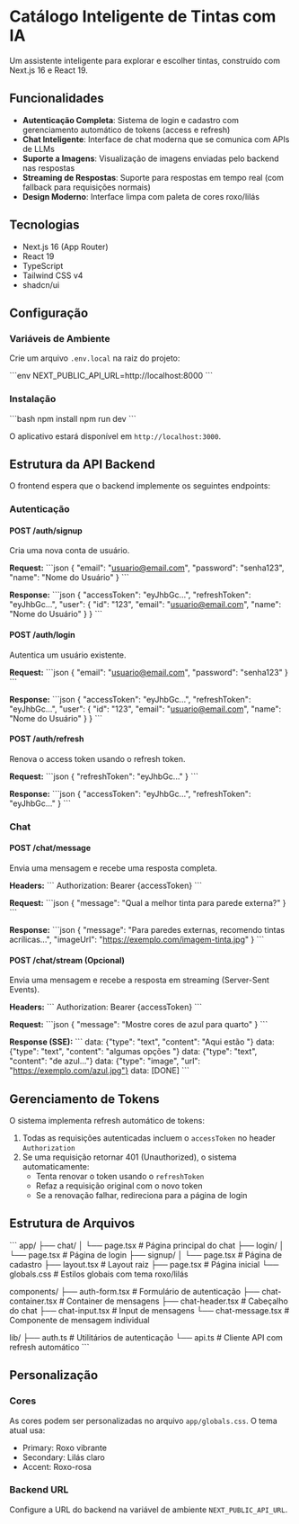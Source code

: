 # Catálogo Inteligente de Tintas com IA

Um assistente inteligente para explorar e escolher tintas, construído com Next.js 16 e React 19.

## Funcionalidades

- **Autenticação Completa**: Sistema de login e cadastro com gerenciamento automático de tokens (access e refresh)
- **Chat Inteligente**: Interface de chat moderna que se comunica com APIs de LLMs
- **Suporte a Imagens**: Visualização de imagens enviadas pelo backend nas respostas
- **Streaming de Respostas**: Suporte para respostas em tempo real (com fallback para requisições normais)
- **Design Moderno**: Interface limpa com paleta de cores roxo/lilás

## Tecnologias

- Next.js 16 (App Router)
- React 19
- TypeScript
- Tailwind CSS v4
- shadcn/ui

## Configuração

### Variáveis de Ambiente

Crie um arquivo `.env.local` na raiz do projeto:

\`\`\`env
NEXT_PUBLIC_API_URL=http://localhost:8000
\`\`\`

### Instalação

\`\`\`bash
npm install
npm run dev
\`\`\`

O aplicativo estará disponível em `http://localhost:3000`.

## Estrutura da API Backend

O frontend espera que o backend implemente os seguintes endpoints:

### Autenticação

#### POST /auth/signup
Cria uma nova conta de usuário.

**Request:**
\`\`\`json
{
  "email": "usuario@email.com",
  "password": "senha123",
  "name": "Nome do Usuário"
}
\`\`\`

**Response:**
\`\`\`json
{
  "accessToken": "eyJhbGc...",
  "refreshToken": "eyJhbGc...",
  "user": {
    "id": "123",
    "email": "usuario@email.com",
    "name": "Nome do Usuário"
  }
}
\`\`\`

#### POST /auth/login
Autentica um usuário existente.

**Request:**
\`\`\`json
{
  "email": "usuario@email.com",
  "password": "senha123"
}
\`\`\`

**Response:**
\`\`\`json
{
  "accessToken": "eyJhbGc...",
  "refreshToken": "eyJhbGc...",
  "user": {
    "id": "123",
    "email": "usuario@email.com",
    "name": "Nome do Usuário"
  }
}
\`\`\`

#### POST /auth/refresh
Renova o access token usando o refresh token.

**Request:**
\`\`\`json
{
  "refreshToken": "eyJhbGc..."
}
\`\`\`

**Response:**
\`\`\`json
{
  "accessToken": "eyJhbGc...",
  "refreshToken": "eyJhbGc..."
}
\`\`\`

### Chat

#### POST /chat/message
Envia uma mensagem e recebe uma resposta completa.

**Headers:**
\`\`\`
Authorization: Bearer {accessToken}
\`\`\`

**Request:**
\`\`\`json
{
  "message": "Qual a melhor tinta para parede externa?"
}
\`\`\`

**Response:**
\`\`\`json
{
  "message": "Para paredes externas, recomendo tintas acrílicas...",
  "imageUrl": "https://exemplo.com/imagem-tinta.jpg"
}
\`\`\`

#### POST /chat/stream (Opcional)
Envia uma mensagem e recebe a resposta em streaming (Server-Sent Events).

**Headers:**
\`\`\`
Authorization: Bearer {accessToken}
\`\`\`

**Request:**
\`\`\`json
{
  "message": "Mostre cores de azul para quarto"
}
\`\`\`

**Response (SSE):**
\`\`\`
data: {"type": "text", "content": "Aqui estão "}
data: {"type": "text", "content": "algumas opções "}
data: {"type": "text", "content": "de azul..."}
data: {"type": "image", "url": "https://exemplo.com/azul.jpg"}
data: [DONE]
\`\`\`

## Gerenciamento de Tokens

O sistema implementa refresh automático de tokens:

1. Todas as requisições autenticadas incluem o `accessToken` no header `Authorization`
2. Se uma requisição retornar 401 (Unauthorized), o sistema automaticamente:
   - Tenta renovar o token usando o `refreshToken`
   - Refaz a requisição original com o novo token
   - Se a renovação falhar, redireciona para a página de login

## Estrutura de Arquivos

\`\`\`
app/
├── chat/
│   └── page.tsx          # Página principal do chat
├── login/
│   └── page.tsx          # Página de login
├── signup/
│   └── page.tsx          # Página de cadastro
├── layout.tsx            # Layout raiz
├── page.tsx              # Página inicial
└── globals.css           # Estilos globais com tema roxo/lilás

components/
├── auth-form.tsx         # Formulário de autenticação
├── chat-container.tsx    # Container de mensagens
├── chat-header.tsx       # Cabeçalho do chat
├── chat-input.tsx        # Input de mensagens
└── chat-message.tsx      # Componente de mensagem individual

lib/
├── auth.ts               # Utilitários de autenticação
└── api.ts                # Cliente API com refresh automático
\`\`\`

## Personalização

### Cores

As cores podem ser personalizadas no arquivo `app/globals.css`. O tema atual usa:
- Primary: Roxo vibrante
- Secondary: Lilás claro
- Accent: Roxo-rosa

### Backend URL

Configure a URL do backend na variável de ambiente `NEXT_PUBLIC_API_URL`.
